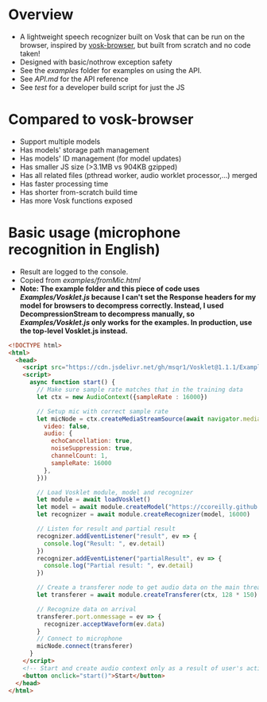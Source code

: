 # Overview
- A lightweight speech recognizer built on Vosk that can be run on the browser, inspired by [vosk-browser](https://github.com/ccoreilly/vosk-browser), but built from scratch and no code taken!
- Designed with basic/nothrow exception safety
- See the *examples* folder for examples on using the API.
- See *API.md* for the API reference
- See *test* for a developer build script for just the JS

# Compared to vosk-browser
- Support multiple models
- Has models' storage path management
- Has models' ID management (for model updates)
- Has smaller JS size (>3.1MB vs 904KB gzipped)
- Has all related files (pthread worker, audio worklet processor,...) merged
- Has faster processing time
- Has shorter from-scratch build time
- Has more Vosk functions exposed

# Basic usage (microphone recognition in English)
- Result are logged to the console.
- Copied from *examples/fromMic.html*
- **Note: The example folder and this piece of code uses *Examples/Vosklet.js* because I can't set the Response headers for my model for browsers to decompress correctly. Instead, I used DecompressionStream to decompress manually, so *Examples/Vosklet.js* only works for the examples. In production, use the top-level Vosklet.js instead.**
```html
<!DOCTYPE html>
<html>
  <head>
    <script src="https://cdn.jsdelivr.net/gh/msqr1/Vosklet@1.1.1/Examples/Vosklet.min.js" async defer></script>
    <script>
      async function start() {
        // Make sure sample rate matches that in the training data
        let ctx = new AudioContext({sampleRate : 16000})

        // Setup mic with correct sample rate
        let micNode = ctx.createMediaStreamSource(await navigator.mediaDevices.getUserMedia({
          video: false,
          audio: {
            echoCancellation: true,
            noiseSuppression: true,
            channelCount: 1,
            sampleRate: 16000
          },
        }))

        // Load Vosklet module, model and recognizer
        let module = await loadVosklet()
        let model = await module.createModel("https://ccoreilly.github.io/vosk-browser/models/vosk-model-small-en-us-0.15.tar.gz","model","ID")
        let recognizer = await module.createRecognizer(model, 16000)

        // Listen for result and partial result
        recognizer.addEventListener("result", ev => {
          console.log("Result: ", ev.detail)
        })
        recognizer.addEventListener("partialResult", ev => {
          console.log("Partial result: ", ev.detail)
        })

        // Create a transferer node to get audio data on the main thread
        let transferer = await module.createTransferer(ctx, 128 * 150)

        // Recognize data on arrival
        transferer.port.onmessage = ev => {
          recognizer.acceptWaveform(ev.data)
        }
        // Connect to microphone
        micNode.connect(transferer)
      }
    </script>
    <!-- Start and create audio context only as a result of user's action -->
    <button onclick="start()">Start</button>
  </head>
</html>
```
